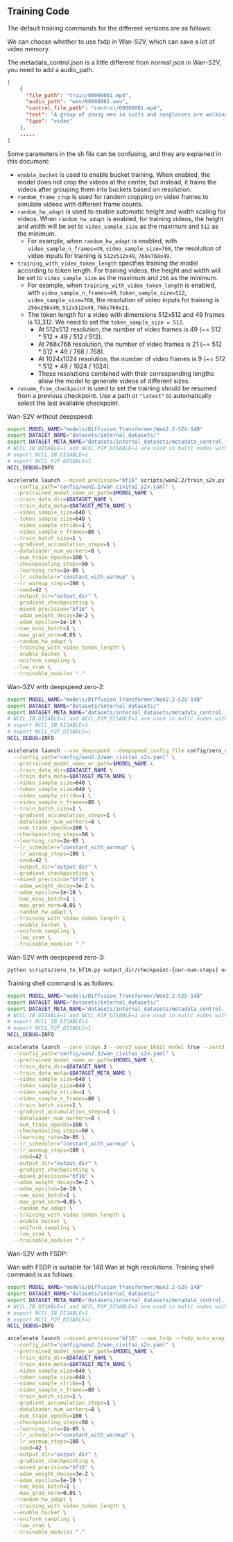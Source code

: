 ## Training Code

The default training commands for the different versions are as follows:

We can choose whether to use fsdp in Wan-S2V, which can save a lot of video memory. 

The metadata_control.json is a little different from normal json in Wan-S2V, you need to add a audio_path.

```json
[
    {
      "file_path": "train/00000001.mp4",
      "audio_path": "wav/00000001.wav",
      "control_file_path": "control/00000001.mp4",
      "text": "A group of young men in suits and sunglasses are walking down a city street.",
      "type": "video"
    },
    .....
]
```

Some parameters in the sh file can be confusing, and they are explained in this document:

- `enable_bucket` is used to enable bucket training. When enabled, the model does not crop the videos at the center, but instead, it trains the videos after grouping them into buckets based on resolution.
- `random_frame_crop` is used for random cropping on video frames to simulate videos with different frame counts.
- `random_hw_adapt` is used to enable automatic height and width scaling for videos. When `random_hw_adapt` is enabled, for training videos, the height and width will be set to `video_sample_size` as the maximum and `512` as the minimum.
  - For example, when `random_hw_adapt` is enabled, with `video_sample_n_frames=49`, `video_sample_size=768`, the resolution of video inputs for training is `512x512x49`, `768x768x49`.
- `training_with_video_token_length` specifies training the model according to token length. For training videos, the height and width will be set to `video_sample_size` as the maximum and `256` as the minimum.
  - For example, when `training_with_video_token_length` is enabled, with `video_sample_n_frames=49`, `token_sample_size=512`, `video_sample_size=768`, the resolution of video inputs for training is `256x256x49`, `512x512x49`, `768x768x21`.
  - The token length for a video with dimensions 512x512 and 49 frames is 13,312. We need to set the `token_sample_size = 512`.
    - At 512x512 resolution, the number of video frames is 49 (~= 512 * 512 * 49 / 512 / 512).
    - At 768x768 resolution, the number of video frames is 21 (~= 512 * 512 * 49 / 768 / 768).
    - At 1024x1024 resolution, the number of video frames is 9 (~= 512 * 512 * 49 / 1024 / 1024).
    - These resolutions combined with their corresponding lengths allow the model to generate videos of different sizes.
- `resume_from_checkpoint` is used to set the training should be resumed from a previous checkpoint. Use a path or `"latest"` to automatically select the last available checkpoint.

Wan-S2V without deepspeed:

```sh
export MODEL_NAME="models/Diffusion_Transformer/Wan2.2-S2V-14B"
export DATASET_NAME="datasets/internal_datasets/"
export DATASET_META_NAME="datasets/internal_datasets/metadata_control.json"
# NCCL_IB_DISABLE=1 and NCCL_P2P_DISABLE=1 are used in multi nodes without RDMA. 
# export NCCL_IB_DISABLE=1
# export NCCL_P2P_DISABLE=1
NCCL_DEBUG=INFO

accelerate launch --mixed_precision="bf16" scripts/wan2.2/train_s2v.py \
  --config_path="config/wan2.2/wan_civitai_s2v.yaml" \
  --pretrained_model_name_or_path=$MODEL_NAME \
  --train_data_dir=$DATASET_NAME \
  --train_data_meta=$DATASET_META_NAME \
  --video_sample_size=640 \
  --token_sample_size=640 \
  --video_sample_stride=1 \
  --video_sample_n_frames=80 \
  --train_batch_size=1 \
  --gradient_accumulation_steps=1 \
  --dataloader_num_workers=8 \
  --num_train_epochs=100 \
  --checkpointing_steps=50 \
  --learning_rate=2e-05 \
  --lr_scheduler="constant_with_warmup" \
  --lr_warmup_steps=100 \
  --seed=42 \
  --output_dir="output_dir" \
  --gradient_checkpointing \
  --mixed_precision="bf16" \
  --adam_weight_decay=3e-2 \
  --adam_epsilon=1e-10 \
  --vae_mini_batch=1 \
  --max_grad_norm=0.05 \
  --random_hw_adapt \
  --training_with_video_token_length \
  --enable_bucket \
  --uniform_sampling \
  --low_vram \
  --trainable_modules "."
```

Wan-S2V with deepspeed zero-2:

```sh
export MODEL_NAME="models/Diffusion_Transformer/Wan2.2-S2V-14B"
export DATASET_NAME="datasets/internal_datasets/"
export DATASET_META_NAME="datasets/internal_datasets/metadata_control.json"
# NCCL_IB_DISABLE=1 and NCCL_P2P_DISABLE=1 are used in multi nodes without RDMA. 
# export NCCL_IB_DISABLE=1
# export NCCL_P2P_DISABLE=1
NCCL_DEBUG=INFO

accelerate launch --use_deepspeed --deepspeed_config_file config/zero_stage2_config.json --deepspeed_multinode_launcher standard scripts/wan2.2/train_s2v.py \
  --config_path="config/wan2.2/wan_civitai_s2v.yaml" \
  --pretrained_model_name_or_path=$MODEL_NAME \
  --train_data_dir=$DATASET_NAME \
  --train_data_meta=$DATASET_META_NAME \
  --video_sample_size=640 \
  --token_sample_size=640 \
  --video_sample_stride=1 \
  --video_sample_n_frames=80 \
  --train_batch_size=1 \
  --gradient_accumulation_steps=1 \
  --dataloader_num_workers=8 \
  --num_train_epochs=100 \
  --checkpointing_steps=50 \
  --learning_rate=2e-05 \
  --lr_scheduler="constant_with_warmup" \
  --lr_warmup_steps=100 \
  --seed=42 \
  --output_dir="output_dir" \
  --gradient_checkpointing \
  --mixed_precision="bf16" \
  --adam_weight_decay=3e-2 \
  --adam_epsilon=1e-10 \
  --vae_mini_batch=1 \
  --max_grad_norm=0.05 \
  --random_hw_adapt \
  --training_with_video_token_length \
  --enable_bucket \
  --uniform_sampling \
  --low_vram \
  --trainable_modules "."
```

Wan-S2V with deepspeed zero-3:

```sh
python scripts/zero_to_bf16.py output_dir/checkpoint-{our-num-steps} output_dir/checkpoint-{your-num-steps}-outputs --max_shard_size 80GB --safe_serialization
```

Training shell command is as follows:
```sh
export MODEL_NAME="models/Diffusion_Transformer/Wan2.2-S2V-14B"
export DATASET_NAME="datasets/internal_datasets/"
export DATASET_META_NAME="datasets/internal_datasets/metadata_control.json"
# NCCL_IB_DISABLE=1 and NCCL_P2P_DISABLE=1 are used in multi nodes without RDMA. 
# export NCCL_IB_DISABLE=1
# export NCCL_P2P_DISABLE=1
NCCL_DEBUG=INFO

accelerate launch --zero_stage 3 --zero3_save_16bit_model true --zero3_init_flag true --use_deepspeed --deepspeed_config_file config/zero_stage3_config.json --deepspeed_multinode_launcher standard scripts/wan2.2/train_s2v.py \
  --config_path="config/wan2.2/wan_civitai_s2v.yaml" \
  --pretrained_model_name_or_path=$MODEL_NAME \
  --train_data_dir=$DATASET_NAME \
  --train_data_meta=$DATASET_META_NAME \
  --video_sample_size=640 \
  --token_sample_size=640 \
  --video_sample_stride=1 \
  --video_sample_n_frames=80 \
  --train_batch_size=1 \
  --gradient_accumulation_steps=1 \
  --dataloader_num_workers=8 \
  --num_train_epochs=100 \
  --checkpointing_steps=50 \
  --learning_rate=2e-05 \
  --lr_scheduler="constant_with_warmup" \
  --lr_warmup_steps=100 \
  --seed=42 \
  --output_dir="output_dir" \
  --gradient_checkpointing \
  --mixed_precision="bf16" \
  --adam_weight_decay=3e-2 \
  --adam_epsilon=1e-10 \
  --vae_mini_batch=1 \
  --max_grad_norm=0.05 \
  --random_hw_adapt \
  --training_with_video_token_length \
  --enable_bucket \
  --uniform_sampling \
  --low_vram \
  --trainable_modules "."
```

Wan-S2V with FSDP:

Wan with FSDP is suitable for 14B Wan at high resolutions. Training shell command is as follows:
```sh
export MODEL_NAME="models/Diffusion_Transformer/Wan2.2-S2V-14B"
export DATASET_NAME="datasets/internal_datasets/"
export DATASET_META_NAME="datasets/internal_datasets/metadata_control.json"
# NCCL_IB_DISABLE=1 and NCCL_P2P_DISABLE=1 are used in multi nodes without RDMA. 
# export NCCL_IB_DISABLE=1
# export NCCL_P2P_DISABLE=1
NCCL_DEBUG=INFO

accelerate launch --mixed_precision="bf16" --use_fsdp --fsdp_auto_wrap_policy TRANSFORMER_BASED_WRAP --fsdp_transformer_layer_cls_to_wrap=WanS2VAttentionBlock --fsdp_sharding_strategy "FULL_SHARD" --fsdp_state_dict_type=SHARDED_STATE_DICT --fsdp_backward_prefetch "BACKWARD_PRE" --fsdp_cpu_ram_efficient_loading False  scripts/wan2.2/train_s2v.py \
  --config_path="config/wan2.2/wan_civitai_s2v.yaml" \
  --pretrained_model_name_or_path=$MODEL_NAME \
  --train_data_dir=$DATASET_NAME \
  --train_data_meta=$DATASET_META_NAME \
  --video_sample_size=640 \
  --token_sample_size=640 \
  --video_sample_stride=1 \
  --video_sample_n_frames=80 \
  --train_batch_size=1 \
  --gradient_accumulation_steps=1 \
  --dataloader_num_workers=8 \
  --num_train_epochs=100 \
  --checkpointing_steps=50 \
  --learning_rate=2e-05 \
  --lr_scheduler="constant_with_warmup" \
  --lr_warmup_steps=100 \
  --seed=42 \
  --output_dir="output_dir" \
  --gradient_checkpointing \
  --mixed_precision="bf16" \
  --adam_weight_decay=3e-2 \
  --adam_epsilon=1e-10 \
  --vae_mini_batch=1 \
  --max_grad_norm=0.05 \
  --random_hw_adapt \
  --training_with_video_token_length \
  --enable_bucket \
  --uniform_sampling \
  --low_vram \
  --trainable_modules "."
```
